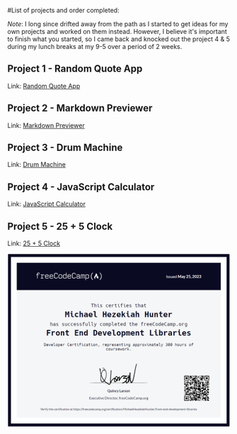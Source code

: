 #List of projects and order completed:

_Note_: I long since drifted away from the path as I started to get ideas for my own projects and worked on them instead. However, I believe it's important to finish what you started, so I came back and knocked out the project 4 & 5 during my lunch breaks at my 9-5 over a period of 2 weeks.

## Project 1 - Random Quote App

Link: [Random Quote App](https://codepen.io/idioticbrilliance/pen/vYdoVqE)

## Project 2 - Markdown Previewer

Link: [Markdown Previewer](https://codepen.io/idioticbrilliance/pen/QWmLrrP)

## Project 3 - Drum Machine

Link: [Drum Machine](https://codepen.io/idioticbrilliance/pen/gOjgRdW)

## Project 4 - JavaScript Calculator

Link: [JavaScript Calculator](https://codepen.io/idioticbrilliance/pen/KKGZWZL?editors=0010)

## Project 5 - 25 + 5 Clock

Link: [25 + 5 Clock](https://codepen.io/idioticbrilliance/pen/oNadGZB?editors=0010)

!['Fcc-certifiate'](./images/certification_Fcc.png)
